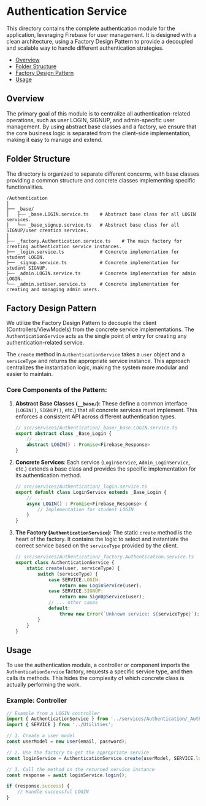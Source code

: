# Authentication Service

This directory contains the complete authentication module for the application, leveraging Firebase for user management. It is designed with a clean architecture, using a Factory Design Pattern to provide a decoupled and scalable way to handle different authentication strategies.

- [Overview](#overview)
- [Folder Structure](#folder-structure)
- [Factory Design Pattern](#factory-design-pattern)
- [Usage](#usage)

## Overview

The primary goal of this module is to centralize all authentication-related operations, such as user LOGIN, SIGNUP, and admin-specific user management. By using abstract base classes and a factory, we ensure that the core business logic is separated from the client-side implementation, making it easy to manage and extend.

## Folder Structure

The directory is organized to separate different concerns, with base classes providing a common structure and concrete classes implementing specific functionalities.

```
/Authentication
│
├── _base/
│   ├── _base.LOGIN.service.ts    # Abstract base class for all LOGIN services.
│   └── _base_signup.service.ts   # Abstract base class for all SIGNUP/user creation services.
│
├── _factory.Authentication.service.ts    # The main factory for creating authentication service instances.
├── _login.service.ts             # Concrete implementation for student LOGIN.
├── _signup.service.ts            # Concrete implementation for student SIGNUP.
├── _admin.LOGIN.service.ts       # Concrete implementation for admin LOGIN.
└── _admin.setUser.service.ts     # Concrete implementation for creating and managing admin users.
```

## Factory Design Pattern

We utilize the Factory Design Pattern to decouple the client (Controllers/ViewModels) from the concrete service implementations. The `AuthenticationService` acts as the single point of entry for creating any authentication-related service.

The `create` method in `AuthenticationService` takes a `user` object and a `serviceType` and returns the appropriate service instance. This approach centralizes the instantiation logic, making the system more modular and easier to maintain.

### Core Components of the Pattern:

1.  **Abstract Base Classes (`__base/`)**: These define a common interface (`LOGIN()`, `SIGNUP()`, etc.) that all concrete services must implement. This enforces a consistent API across different authentication types.

    ```typescript
    // src/services/Authentication/_base/_base.LOGIN.service.ts
    export abstract class _Base_Login {
        // ...
        abstract LOGIN() : Promise<Firebase_Response>
    }
    ```

2.  **Concrete Services**: Each service (`LoginService`, `Admin_LoginService`, etc.) extends a base class and provides the specific implementation for its authentication method.

    ```typescript
    // src/services/Authentication/_login.service.ts
    export default class LoginService extends _Base_Login {
        // ...
        async LOGIN() : Promise<Firebase_Response> {
            // Implementation for student LOGIN
        }
    }
    ```

3.  **The Factory (`AuthenticationService`)**: The static `create` method is the heart of the factory. It contains the logic to select and instantiate the correct service based on the `serviceType` provided by the client.

    ```typescript
    // src/services/Authentication/_factory.Authentication.service.ts
    export class AuthenticationService {
        static create(user, serviceType) {
            switch (serviceType) {
                case SERVICE.LOGIN:
                    return new LoginService(user);
                case SERVICE.SIGNUP:
                    return new SignUpService(user);
                // ... other cases
                default:
                    throw new Error(`Unknown service: ${serviceType}`);
            }
        }
    }
    ```

## Usage

To use the authentication module, a controller or component imports the `AuthenticationService` factory, requests a specific service type, and then calls its methods. This hides the complexity of which concrete class is actually performing the work.

### Example: Controller

```javascript
// Example from a LOGIN controller
import { AuthenticationService } from '../services/Authentication/_Authentication.service';
import { SERVICE } from '../Utilities';

// 1. Create a user model
const userModel = new User(email, password);

// 2. Use the factory to get the appropriate service
const loginService = AuthenticationService.create(userModel, SERVICE.login);

// 3. Call the method on the returned service instance
const response = await loginService.login();

if (response.success) {
    // Handle successful LOGIN
}
```
